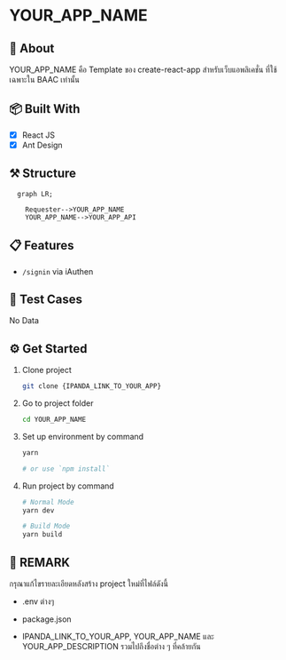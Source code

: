 # YOUR_APP_NAME

## 📘 About

YOUR_APP_NAME คือ Template ของ create-react-app สำหรับเว็บแอพลิเคชั่น ที่ใช้เฉพาะใน BAAC เท่านั้น

## 📦 Built With

- [x] React JS
- [x] Ant Design

## ⚒ Structure

```mermaid
  graph LR;

    Requester-->YOUR_APP_NAME
    YOUR_APP_NAME-->YOUR_APP_API
```

## 📋 Features

- `/signin` via iAuthen

## 📝 Test Cases

No Data

## ⚙ Get Started

1. Clone project

    ```bash
    git clone {IPANDA_LINK_TO_YOUR_APP}
    ```

2. Go to project folder

    ```bash
    cd YOUR_APP_NAME
    ```

3. Set up environment by command

    ```bash
    yarn

    # or use `npm install`
    ```

4. Run project by command

    ```bash
    # Normal Mode
    yarn dev

    # Build Mode
    yarn build
    ```

## 📌 REMARK

กรุณาแก้ไขรายละเอียดหลังสร้าง project ใหม่ที่ไฟล์ดังนี้

- .env ต่างๆ

- package.json

- IPANDA_LINK_TO_YOUR_APP, YOUR_APP_NAME และ YOUR_APP_DESCRIPTION รวมไปถึงชื่อต่าง ๆ ที่คล้ายกัน
